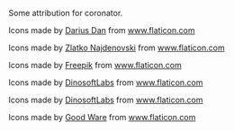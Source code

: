 Some attribution for coronator.

Icons made by <a href="http://www.dariusdan.com/" title="Darius Dan">Darius Dan</a> from <a href="https://www.flaticon.com/" title="Flaticon"> www.flaticon.com</a>

<div>Icons made by <a href="http://www.pixelinspired.com/" title="Zlatko Najdenovski">Zlatko Najdenovski</a> from <a href="https://www.flaticon.com/" title="Flaticon">www.flaticon.com</a></div>

Icons made by <a href="http://www.freepik.com/" title="Freepik">Freepik</a> from <a href="https://www.flaticon.com/" title="Flaticon"> www.flaticon.com</a>

Icons made by <a href="https://www.flaticon.com/authors/dinosoftlabs" title="DinosoftLabs">DinosoftLabs</a> from <a href="https://www.flaticon.com/" title="Flaticon"> www.flaticon.com</a>

<div>Icons made by <a href="https://www.flaticon.com/authors/dinosoftlabs" title="DinosoftLabs">DinosoftLabs</a> from <a href="https://www.flaticon.com/" title="Flaticon">www.flaticon.com</a></div>

Icons made by <a href="https://www.flaticon.com/authors/good-ware" title="Good Ware">Good Ware</a> from <a href="https://www.flaticon.com/" title="Flaticon"> www.flaticon.com</a>
